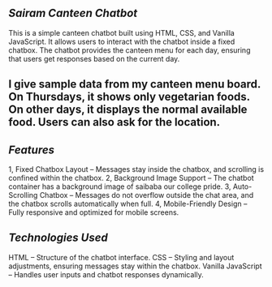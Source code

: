 ## *Sairam Canteen Chatbot*
This is a simple canteen chatbot built using HTML, CSS, and Vanilla JavaScript. It allows users to interact with the chatbot inside a fixed chatbox. 
The chatbot provides the canteen menu for each day, ensuring that users get responses based on the current day.
## I give sample data from my canteen menu board. On Thursdays, it shows only vegetarian foods. On other days, it displays the normal available food. Users can also ask for the location.
## *Features*
1, Fixed Chatbox Layout – Messages stay inside the chatbox, and scrolling is confined within the chatbox.
2, Background Image Support – The chatbot container has a background image of saibaba our  college pride.
3, Auto-Scrolling Chatbox – Messages do not overflow outside the chat area, and the chatbox scrolls automatically when full.
4, Mobile-Friendly Design – Fully responsive and optimized for mobile screens.

## *Technologies Used*
HTML – Structure of the chatbot interface.
CSS – Styling and layout adjustments, ensuring messages stay within the chatbox.
Vanilla JavaScript – Handles user inputs and chatbot responses dynamically.

